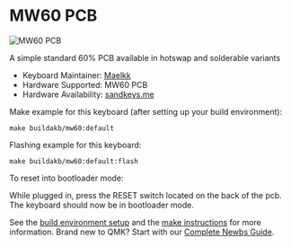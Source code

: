 # MW60 PCB

![MW60 PCB](https://i.imgur.com/5E48mAPh.jpg)

A simple standard 60% PCB available in hotswap and solderable variants

-   Keyboard Maintainer: [Maelkk](https://github.com/Aeonstrife)
-   Hardware Supported: MW60 PCB
-   Hardware Availability: [sandkeys.me](https://sandkeys.me/product/petals-60-addon-pcbs/)

Make example for this keyboard (after setting up your build environment):

    make buildakb/mw60:default

Flashing example for this keyboard:

    make buildakb/mw60:default:flash

To reset into bootloader mode:

While plugged in, press the RESET switch located on the back of the pcb.
The keyboard should now be in bootloader mode.

See the [build environment setup](https://docs.qmk.fm/#/getting_started_build_tools) and the [make instructions](https://docs.qmk.fm/#/getting_started_make_guide) for more information. Brand new to QMK? Start with our [Complete Newbs Guide](https://docs.qmk.fm/#/newbs).